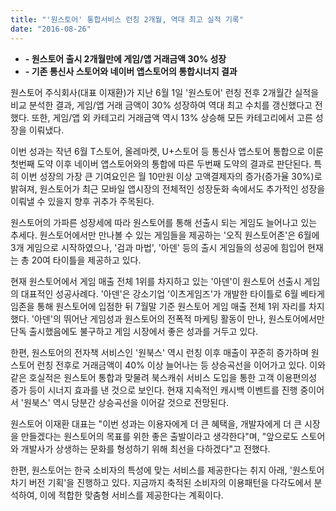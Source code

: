 ```yaml
---
title: "'원스토어' 통합서비스 런칭 2개월, 역대 최고 실적 기록"
date: "2016-08-26"
---
```


- **\- 원스토어 출시 2개월만에 게임/앱 거래금액 30% 성장**
- **\- 기존 통신사 스토어와 네이버 앱스토어의 통합시너지 결과**

원스토어 주식회사(대표 이재환)가 지난 6월 1일 '원스토어' 런칭 전후 2개월간 실적을 비교 분석한 결과, 게임/앱 거래 금액이 30% 성장하여 역대 최고 수치를 갱신했다고 전했다. 또한, 게임/앱 외 카테고리 거래금액 역시 13% 상승해 모든 카테고리에서 고른 성장을 이뤄냈다.

이번 성과는 작년 6월 T스토어, 올레마켓, U+스토어 등 통신사 앱스토어 통합으로 이룬 첫번째 도약 이후 네이버 앱스토어와의 통합에 따른 두번째 도약의 결과로 판단된다. 특히 이번 성장의 가장 큰 기여요인은 월 10만원 이상 고액결제자의 증가(증가율 30%)로 밝혀져, 원스토어가 최근 모바일 앱시장의 전체적인 성장둔화 속에서도 추가적인 성장을 이뤄낼 수 있을지 향후 귀추가 주목된다.

원스토어의 가파른 성장세에 따라 원스토어를 통해 선출시 되는 게임도 늘어나고 있는 추세다. 원스토어에서만 만나볼 수 있는 게임들을 제공하는 '오직 원스토어존'은 6월에 3개 게임으로 시작하였으나, '검과 마법', '아덴' 등의 출시 게임들의 성공에 힘입어 현재는 총 20여 타이틀을 제공하고 있다.

현재 원스토어에서 게임 매출 전체 1위를 차지하고 있는 '아덴'이 원스토어 선출시 게임의 대표적인 성공사례다. '아덴'은 강소기업 '이츠게임즈'가 개발한 타이틀로 6월 베타게임존을 통해 원스토어에 입점한 뒤 7월말 기준 원스토어 게임 매출 전체 1위 자리를 차지했다. '아덴'의 뛰어난 게임성과 원스토어의 전폭적 마케팅 활동이 만나, 원스토어에서만 단독 출시했음에도 불구하고 게임 시장에서 좋은 성과를 거두고 있다.

한편, 원스토어의 전자책 서비스인 '원북스' 역시 런칭 이후 매출이 꾸준히 증가하며 원스토어 런칭 전후로 거래금액이 40% 이상 늘어나는 등 상승곡선을 이어가고 있다. 이와 같은 호실적은 원스토어 통합과 맞물려 북스캐쉬 서비스 도입을 통한 고객 이용편의성 증가 등이 시너지 효과를 낸 것으로 보인다. 현재 지속적인 캐시백 이벤트를 진행 중이어서 '원북스' 역시 당분간 상승곡선을 이어갈 것으로 전망된다.

원스토어 이재환 대표는 "이번 성과는 이용자에게 더 큰 혜택을, 개발자에게 더 큰 시장을 만들겠다는 원스토어의 목표를 위한 좋은 출발이라고 생각한다"며, "앞으로도 스토어와 개발사가 상생하는 문화를 형성하기 위해 최선을 다하겠다"고 전했다.

한편, 원스토어는 한국 소비자의 특성에 맞는 서비스를 제공한다는 취지 아래, '원스토어 차기 버전 기획'을 진행하고 있다. 지금까지 축적된 소비자의 이용패턴을 다각도에서 분석하여, 이에 적합한 맞춤형 서비스를 제공한다는 계획이다.
